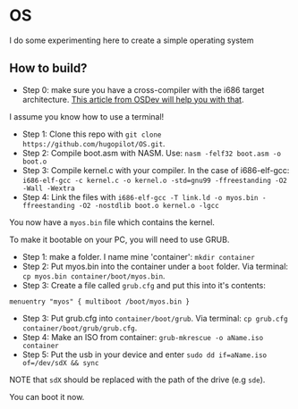 # OS

I do some experimenting here to create a simple operating system

## How to build?
- Step 0: make sure you have a cross-compiler with the i686 target architecture. [This article from OSDev will help you with that](https://wiki.osdev.org/GCC_Cross-Compiler#Preparing_for_the_build). 

I assume you know how to use a terminal!

- Step 1: Clone this repo with ```git clone https://github.com/hugopilot/OS.git```. 
- Step 2: Compile boot.asm with NASM. Use: ```nasm -felf32 boot.asm -o boot.o```
- Step 3: Compile kernel.c with your compiler. In the case of i686-elf-gcc: ```i686-elf-gcc -c kernel.c -o kernel.o -std=gnu99 -ffreestanding -O2 -Wall -Wextra```
- Step 4: Link the files with ```i686-elf-gcc -T link.ld -o myos.bin -ffreestanding -O2 -nostdlib boot.o kernel.o -lgcc```

You now have a ```myos.bin``` file which contains the kernel. 

To make it bootable on your PC, you will need to use GRUB.
- Step 1: make a folder. I name mine 'container': ```mkdir container```
- Step 2: Put myos.bin into the container under a ```boot``` folder. Via terminal: ```cp myos.bin container/boot/myos.bin```.
- Step 3: Create a file called ```grub.cfg``` and put this into it's contents:

`menuentry "myos" {
	multiboot /boot/myos.bin
}`

- Step 3: Put grub.cfg into ```container/boot/grub```. Via terminal: ```cp grub.cfg container/boot/grub/grub.cfg```.
- Step 4: Make an ISO from container: ```grub-mkrescue -o aName.iso container```
- Step 5: Put the usb in your device and enter ```sudo dd if=aName.iso of=/dev/sdX && sync```

NOTE that ```sdX``` should be replaced with the path of the drive (e.g ```sde```).

You can boot it now.
